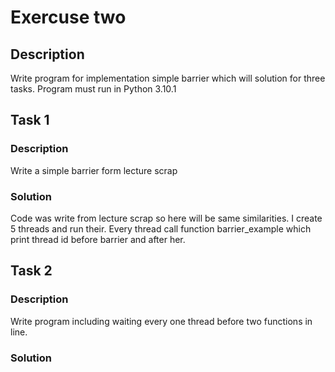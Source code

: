 # Exercuse two

## Description
Write program for implementation simple barrier which will solution for three tasks.
Program must run in Python 3.10.1

## Task 1
### Description 
Write a simple barrier form lecture scrap
### Solution 
Code was write from lecture scrap so here will be same similarities.
I create 5 threads and run their. Every thread call function barrier_example
which print thread id before barrier and after her. 

## Task 2
### Description
Write program including waiting every one thread before two functions in 
line.
### Solution 
